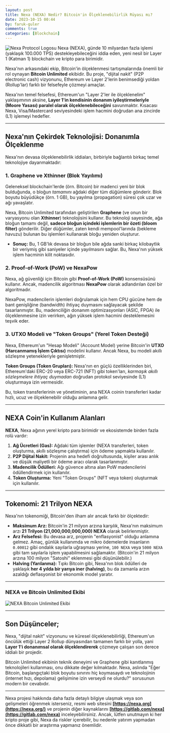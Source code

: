 ```yaml
---
layout: post
title: Nexa (NEXA) Nedir? Bitcoin'in Ölçeklenebilirlik Rüyası mı?
date: 2023-10-15 00:44
by: faruk-guler
comments: true
categories: [Blockchain]
---
```


![Nexa Protocol Logosu](https://farukguler.com/assets/post_images/nexa.webp) Nexa (NEXA), günde 10 milyardan fazla işlemi (yaklaşık 100.000 TPS) destekleyebileceğini iddia eden, yeni nesil bir Layer 1 (Katman 1) blockchain ve kripto para birimidir.

Nexa'nın arkasındaki ekip, Bitcoin'in ölçeklenmesi tartışmalarında önemli bir rol oynayan **Bitcoin Unlimited** ekibidir. Bu proje, "dijital nakit" (P2P electronic cash) vizyonunu, Ethereum ve Layer 2'lerin benimsediği yoldan (Rollup'lar) farklı bir felsefeyle çözmeyi amaçlar.

Nexa'nın temel felsefesi, Ethereum'un "Layer 2'ler ile ölçeklenelim" yaklaşımının aksine, **Layer 1'in kendisinin donanım iyileştirmeleriyle (Moore Yasası) paralel olarak ölçeklenebileceğini** savunmaktır. Kısacası Nexa, Visa/Mastercard seviyesindeki işlem hacmini doğrudan ana zincirde (L1) işlemeyi hedefler.

---

## Nexa'nın Çekirdek Teknolojisi: Donanımla Ölçeklenme

Nexa'nın devasa ölçeklenebilirlik iddiaları, birbiriyle bağlantılı birkaç temel teknolojiye dayanmaktadır:

### 1. Graphene ve Xthinner (Blok Yayılımı)

Geleneksel blockchain'lerde (örn. Bitcoin) bir madenci yeni bir blok bulduğunda, o bloğun *tamamını* ağdaki diğer tüm düğümlere gönderir. Blok boyutu büyüdükçe (örn. 1 GB), bu yayılma (propagation) süresi çok uzar ve ağı yavaşlatır.

Nexa, Bitcoin Unlimited tarafından geliştirilen **Graphene** (ve onun bir varyasyonu olan **Xthinner**) teknolojisini kullanır. Bu teknoloji sayesinde, ağa bloğun tamamı değil, **sadece bloğun içindeki işlemlerin bir özeti (bloom filter)** gönderilir. Diğer düğümler, zaten kendi mempool'larında (bekleme havuzu) bulunan bu işlemleri kullanarak bloğu yeniden oluşturur.

* **Sonuç:** Bu, 1 GB'lık devasa bir bloğun bile ağda sanki birkaç kilobaytlık bir veriymiş gibi saniyeler içinde yayılmasını sağlar. Bu, Nexa'nın yüksek işlem hacminin kilit noktasıdır.

### 2. Proof-of-Work (PoW) ve NexaPow

Nexa, ağ güvenliği için Bitcoin gibi **Proof-of-Work (PoW)** konsensüsünü kullanır. Ancak, madencilik algoritması **NexaPow** olarak adlandırılan özel bir algoritmadır.

NexaPow, madencilerin işlemleri doğrulamak için hem CPU gücüne hem de bant genişliğine (bandwidth) ihtiyaç duymasını sağlayacak şekilde tasarlanmıştır. Bu, madenciliğin donanım optimizasyonları (ASIC, FPGA) ile ölçeklenmesine izin verirken, ağın yüksek işlem hacmini desteklemesini teşvik eder.

### 3. UTXO Modeli ve "Token Groups" (Yerel Token Desteği)

Nexa, Ethereum'un "Hesap Modeli" (Account Model) yerine Bitcoin'in **UTXO (Harcanmamış İşlem Çıktısı)** modelini kullanır. Ancak Nexa, bu modeli akıllı sözleşme yetenekleriyle genişletmiştir.

**Token Groups (Token Grupları):** Nexa'nın en güçlü özelliklerinden biri, Ethereum'daki ERC-20 veya ERC-721 (NFT) gibi token'ları, *karmaşık akıllı sözleşmelere ihtiyaç duymadan* doğrudan protokol seviyesinde (L1) oluşturmaya izin vermesidir.

Bu, token transferlerinin ve yönetiminin, ana NEXA coinin transferleri kadar hızlı, ucuz ve ölçeklenebilir olduğu anlamına gelir.

---

## NEXA Coin'in Kullanım Alanları

**NEXA**, Nexa ağının yerel kripto para birimidir ve ekosistemde birden fazla rolü vardır:

1.  **Ağ Ücretleri (Gas):** Ağdaki tüm işlemler (NEXA transferleri, token oluşturma, akıllı sözleşme çalıştırma) için ödeme yapmakta kullanılır.
2.  **P2P Dijital Nakit:** Projenin ana hedefi doğrultusunda, kişiler arası anlık ve düşük maliyetli bir ödeme aracı olarak tasarlanmıştır.
3.  **Madencilik Ödülleri:** Ağı güvence altına alan PoW madencilerini ödüllendirmek için kullanılır.
4.  **Token Oluşturma:** Yeni "Token Groups" (NFT veya token) oluşturmak için kullanılır.

---

## Tokenomi: 21 Trilyon NEXA

Nexa'nın tokenomiği, Bitcoin'den ilham alır ancak farklı bir ölçektedir:

* **Maksimum Arz:** Bitcoin'in 21 milyon arzına karşılık, Nexa'nın maksimum arzı **21 Trilyon (21,000,000,000,000) NEXA** olarak belirlenmiştir.
* **Arz Felsefesi:** Bu devasa arz, projenin "enflasyonist" olduğu anlamına gelmez. Amaç, günlük kullanımda ve mikro ödemelerde insanların `0.00012` gibi ondalık sayılarla uğraşması yerine, `100 NEXA` veya `5000 NEXA` gibi tam sayılarla işlem yapabilmesini sağlamaktır. (Bitcoin'in 21 milyon arzına 100 milyon "Satoshi" eklenmesi gibi düşünülebilir.)
* **Halving (Yarılanma):** Tıpkı Bitcoin gibi, Nexa'nın blok ödülleri de yaklaşık **her 4 yılda bir yarıya iner (halving)**, bu da zamanla arzın azaldığı deflasyonist bir ekonomik model yaratır.

---

### NEXA ve Bitcoin Unlimited Ekibi

![NEXA Bitcoin Unlimited Ekibi](https://farukguler.com/assets/post_images/nexa-bu-team.png?w=768)

---

## Son Düşünceler;

Nexa, "dijital nakit" vizyonunu ve küresel ölçeklenebilirliği, Ethereum'un öncülük ettiği Layer 2 Rollup dünyasından tamamen farklı bir yolla, yani **Layer 1'i donanımsal olarak ölçeklendirerek** çözmeye çalışan son derece iddialı bir projedir.

Bitcoin Unlimited ekibinin teknik deneyimi ve Graphene gibi kanıtlanmış teknolojileri kullanması, onu dikkate değer kılmaktadır. Nexa, aslında "Eğer Bitcoin, başlangıçtaki blok boyutu sınırını hiç koymasaydı ve teknolojinin (internet hızı, depolama) gelişimine izin verseydi ne olurdu?" sorusunun modern bir cevabıdır.

---

Nexa projesi hakkında daha fazla detaylı bilgiye ulaşmak veya son gelişmeleri öğrenmek isterseniz, resmi web sitesini **[https://nexa.org](https://nexa.org/)** ve projenin diğer kaynaklarını **[https://gitlab.com/nexa](https://gitlab.com/nexa)** inceleyebilirsiniz. Ancak, lütfen unutmayın ki her kripto proje gibi, Nexa da riskler içerebilir, bu nedenle yatırım yapmadan önce dikkatli bir araştırma yapmanız önemlidir.